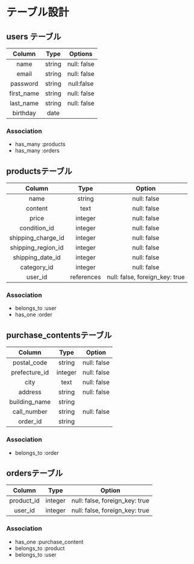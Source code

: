 # テーブル設計

## users テーブル

|Column|Type|Options|
|:---:|:---:|:---:|
|name|string|null: false|
|email|string|null: false|
|password|string|null:false|
|first_name|string|null: false|
|last_name|string|null: false|
|birthday|date|

### Association

- has_many :products
- has_many :orders


## productsテーブル

|Column|Type|Option|
|:---:|:---:|:---:|
|name|string|null: false|
|content|text|null: false|
|price|integer|null: false|
|condition_id|integer|null: false|
|shipping_charge_id|integer|null: false|
|shipping_region_id|integer|null: false|
|shipping_date_id|integer|null: false|
|category_id|integer|null: false|
|user_id|references|null: false, foreign_key: true|

### Association

- belongs_to :user
- has_one :order

## purchase_contentsテーブル

|Column|Type|Option|
|:---:|:---:|:---:|
|postal_code|string|null: false|
|prefecture_id|integer|null: false|
|city|text|null: false|
|address|string|null: false|
|building_name|string|
|call_number|string|null: false|
|order_id|string|

### Association

- belongs_to :order


## ordersテーブル
|Column|Type|Option|
|:---:|:---:|:---:|
|product_id|integer|null: false, foreign_key: true|
|user_id|integer|null: false, foreign_key: true|

### Association

- has_one :purchase_content
- belongs_to :product
- belongs_to :user